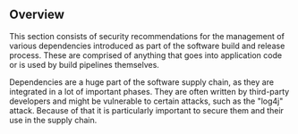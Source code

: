 ## Overview

This section consists of security recommendations for the management of various dependencies introduced as part of the software build and release process. These are comprised of anything that goes into application code or is used by build pipelines themselves. 

Dependencies are a huge part of the software supply chain, as they are integrated in a lot of important phases. They are often written by third-party developers and might be vulnerable to certain attacks, such as the "log4j" attack. Because of that it is particularly important to secure them and their use in the supply chain.
